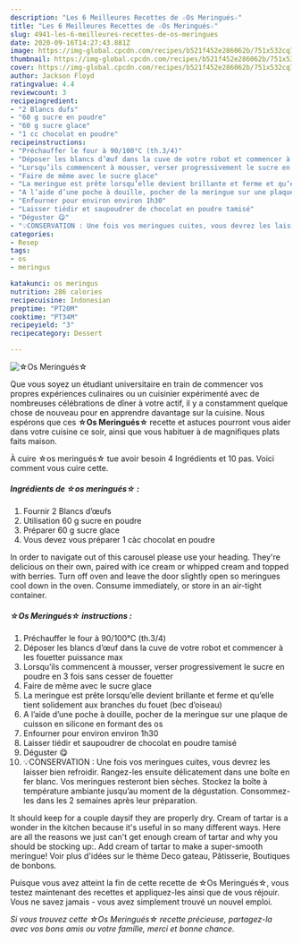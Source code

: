 ```yaml
---
description: "Les 6 Meilleures Recettes de ☆Os Meringués☆"
title: "Les 6 Meilleures Recettes de ☆Os Meringués☆"
slug: 4941-les-6-meilleures-recettes-de-os-meringues
date: 2020-09-16T14:27:43.881Z
image: https://img-global.cpcdn.com/recipes/b521f452e286062b/751x532cq70/☆os-meringues☆-photo-principale-de-la-recette.jpg
thumbnail: https://img-global.cpcdn.com/recipes/b521f452e286062b/751x532cq70/☆os-meringues☆-photo-principale-de-la-recette.jpg
cover: https://img-global.cpcdn.com/recipes/b521f452e286062b/751x532cq70/☆os-meringues☆-photo-principale-de-la-recette.jpg
author: Jackson Floyd
ratingvalue: 4.4
reviewcount: 3
recipeingredient:
- "2 Blancs dufs"
- "60 g sucre en poudre"
- "60 g sucre glace"
- "1 cc chocolat en poudre"
recipeinstructions:
- "Préchauffer le four à 90/100°C (th.3/4)"
- "Déposer les blancs d’œuf dans la cuve de votre robot et commencer à les fouetter puissance max"
- "Lorsqu’ils commencent à mousser, verser progressivement le sucre en poudre en 3 fois sans cesser de fouetter"
- "Faire de même avec le sucre glace"
- "La meringue est prête lorsqu’elle devient brillante et ferme et qu’elle tient solidement aux branches du fouet (bec d’oiseau)"
- "A l’aide d’une poche à douille, pocher de la meringue sur une plaque de cuisson en silicone en formant des os"
- "Enfourner pour environ environ 1h30"
- "Laisser tiédir et saupoudrer de chocolat en poudre tamisé"
- "Déguster 😋"
- "💡CONSERVATION : Une fois vos meringues cuites, vous devrez les laisser bien refroidir. Rangez-les ensuite délicatement dans une boîte en fer blanc. Vos meringues resteront bien sèches. Stockez la boîte à température ambiante jusqu’au moment de la dégustation. Consommez-les dans les 2 semaines après leur préparation."
categories:
- Resep
tags:
- os
- meringus

katakunci: os meringus 
nutrition: 286 calories
recipecuisine: Indonesian
preptime: "PT20M"
cooktime: "PT34M"
recipeyield: "3"
recipecategory: Dessert

---
```



![☆Os Meringués☆](https://img-global.cpcdn.com/recipes/b521f452e286062b/751x532cq70/☆os-meringues☆-photo-principale-de-la-recette.jpg)

Que vous soyez un étudiant universitaire en train de commencer vos propres expériences culinaires ou un cuisinier expérimenté avec de nombreuses célébrations de dîner à votre actif, il y a constamment quelque chose de nouveau pour en apprendre davantage sur la cuisine. Nous espérons que ces <strong> ☆Os Meringués☆ </strong> recette et astuces pourront vous aider dans votre cuisine ce soir, ainsi que vous habituer à de magnifiques plats faits maison.

<!--inarticleads1-->

À cuire ☆os meringués☆ tue avoir besoin 4 Ingrédients et 10 pas. Voici comment vous cuire cette.

##### Ingrédients de ☆os meringués☆ :

1. Fournir 2 Blancs d’œufs
1. Utilisation 60 g sucre en poudre
1. Préparer 60 g sucre glace
1. Vous devez vous préparer 1 càc chocolat en poudre


In order to navigate out of this carousel please use your heading. They&#39;re delicious on their own, paired with ice cream or whipped cream and topped with berries. Turn off oven and leave the door slightly open so meringues cool down in the oven. Consume immediately, or store in an air-tight container. 

<!--inarticleads2-->

##### ☆Os Meringués☆ instructions :

1. Préchauffer le four à 90/100°C (th.3/4)
1. Déposer les blancs d’œuf dans la cuve de votre robot et commencer à les fouetter puissance max
1. Lorsqu’ils commencent à mousser, verser progressivement le sucre en poudre en 3 fois sans cesser de fouetter
1. Faire de même avec le sucre glace
1. La meringue est prête lorsqu’elle devient brillante et ferme et qu’elle tient solidement aux branches du fouet (bec d’oiseau)
1. A l’aide d’une poche à douille, pocher de la meringue sur une plaque de cuisson en silicone en formant des os
1. Enfourner pour environ environ 1h30
1. Laisser tiédir et saupoudrer de chocolat en poudre tamisé
1. Déguster 😋
1. 💡CONSERVATION : Une fois vos meringues cuites, vous devrez les laisser bien refroidir. Rangez-les ensuite délicatement dans une boîte en fer blanc. Vos meringues resteront bien sèches. Stockez la boîte à température ambiante jusqu’au moment de la dégustation. Consommez-les dans les 2 semaines après leur préparation.


It should keep for a couple daysif they are properly dry. Cream of tartar is a wonder in the kitchen because it&#39;s useful in so many different ways. Here are all the reasons we just can&#39;t get enough cream of tartar and why you should be stocking up:. Add cream of tartar to make a super-smooth meringue! Voir plus d&#39;idées sur le thème Deco gateau, Pâtisserie, Boutiques de bonbons. 

<!--inarticleads1-->

<p>
Puisque vous avez atteint la fin de cette recette de ☆Os Meringués☆, vous testez maintenant des recettes et appliquez-les ainsi que de vous réjouir. Vous ne savez jamais - vous avez simplement trouvé un nouvel emploi.
</p>

<p>
<i>Si vous trouvez cette ☆Os Meringués☆ recette précieuse, partagez-la avec vos bons amis ou votre famille, merci et bonne chance.</i>
</p>
